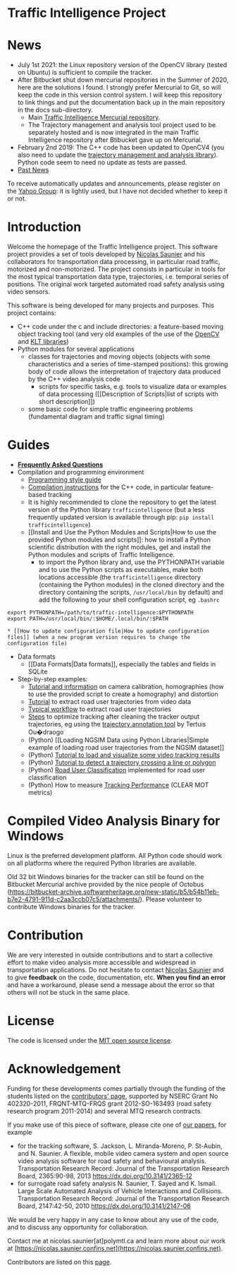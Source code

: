 Traffic Intelligence Project
==============

# News
* July 1st 2021: the Linux repository version of the OpenCV library (tested on Ubuntu) is sufficient to compile the tracker. 
* After Bitbucket shut down mercurial repositories in the Summer of 2020, here are the solutions I found. I strongly prefer Mercurial to Git, so will keep the code in this version control system. I will keep this repository to link things and put the documentation back up in the main repository in the docs sub-directory.
    * Main [Traffic Intelligence Mercurial repository](https://hg.reactionary.software/repo/traffic-intelligence/).
    * The Trajectory management and analysis tool project used to be separately hosted and is now integrated in the main Traffic Intelligence repository after Btibucket gave up on Mercurial.
* February 2nd 2019: The C++ code has been updated to OpenCV4 (you also need to update the [trajectory management and analysis library](https://bitbucket.org/trajectories/trajectorymanagementandanalysis)). Python code seem to need no update as tests are passed. 
* [Past News](past-news.md)

To receive automatically updates and announcements, please register on the [Yahoo Group](https://groups.yahoo.com/neo/groups/traffic-intelligence): it is lightly used, but I have not decided whether to keep it or not.

# Introduction

Welcome the homepage of the Traffic Intelligence project. This software project provides a set of tools developed by [Nicolas Saunier](https://nicolas.saunier.confins.net) and his collaborators for transportation data processing, in particular road traffic, motorized and non-motorized. The project consists in particular in tools for the most typical transportation data type, trajectories, i.e. temporal series of positions. The original work targeted automated road safety analysis using video sensors. 

This software is being developed for many projects and purposes. This project contains:

* C++ code under the c and include directories: a feature-based moving object tracking tool (and very old examples of the use of the [OpenCV](https://opencv.org) and [KLT libraries](https://www.ces.clemson.edu/~stb/klt))
* Python modules for several applications
    * classes for trajectories and moving objects (objects with some characteristics and a series of time-stamped positions): this growing body of code allows the interpretation of trajectory data produced by the C++ video analysis code
        * scripts for specific tasks, e.g. tools to visualize data or examples of data processing ([[Description of Scripts|list of scripts with short description]]) 
    * some basic code for simple traffic engineering problems (fundamental diagram and traffic signal timing)

# Guides

* **[Frequently Asked Questions](faq.md)**
* Compilation and programming environment
    * [Programming style guide](http://wiki.polymtl.ca/transport/index.php/ProgrammingStyle)
    * [Compilation instructions](cpp-compilation.md) for the C++ code, in particular feature-based tracking
	* It is highly recommended to clone the repository to get the latest version of the Python library `trafficintelligence` (but a less frequently updated version is available through pip: `pip install trafficintelligence`) 
    * [[Install and Use the Python Modules and Scripts|How to use the provided Python modules and scripts]]: how to install a Python scientific distribution with the right modules, get and install the Python modules and scripts of Traffic Intelligence.
        * to import the Python library and, use the PYTHONPATH variable and to use the Python scripts as executables, make both locations accessible (the `trafficintelligence` directory (containing the Python modules) in the cloned directory and the directory containing the scripts, `/usr/local/bin` by default) and add the following to your shell configuration script, eg `.bashrc`
```
export PYTHONPATH=/path/to/traffic-intelligence:$PYTHONPATH
export PATH=/usr/local/bin/:$HOME/.local/bin/:$PATH
```
    * [[How to update configuration file|How to update configuration files]] (when a new program version requires to change the configuration file)
* Data formats
    * [[Data Formats|Data formats]], especially the tables and fields in SQLite
* Step-by-step examples:
    * [Tutorial and information](camera-calibration.md) on camera calibration, homographies (how to use the provided script to create a homography) and distortion
    * [Tutorial](video-tracking-tutorial.md) to extract road user trajectories from video data
    * [Typical workflow](trajectory-extraction-workflow.md) to extract road user trajectories
    * [Steps](tracking-optimization.md) to optimize tracking after cleaning the tracker output trajectories, eg using the [trajectory annotation tool](https://bitbucket.org/Wendlasida/trafficintelligenceannotationtool/) by Tertuis Ou�draogo
    * (Python) [[Loading NGSIM Data using Python Libraries|Simple example of loading road user trajectories from the NGSIM dataset]]
    * (Python) [Tutorial to load and visualize some video tracking results](loading-trajectory-data-extracted-from-video-using-trafficintelligence-python-library.ipynb)
    * (Python) [Tutorial to detect a trajectory crossing a line or polygon](detecting-line-polygon-crossing.ipynb)
    * (Python) [Road User Classification](road-user-classification.md) implemented for road user classification
    * (Python) How to measure [Tracking Performance](tracking-performance.md) (CLEAR MOT metrics)

# Compiled Video Analysis Binary for Windows

Linux is the preferred development platform. All Python code should work on all platforms where the required Python libraries are available. 

Old 32 bit Windows binaries for the tracker can still be found on the Bitbucket Mercurial archive provided by the nice people of Octobus (https://bitbucket-archive.softwareheritage.org/new-static/b5/b54b11eb-b7e2-4791-911d-c2aa3ccb07c5/attachments/). Please volunteer to contribute Windows binaries for the tracker.

# Contribution

We are very interested in outside contributions and to start a collective effort to make video analysis more accessible and widespread in transportation applications. Do not hesitate to contact [Nicolas Saunier](https://nicolas.saunier.confins.net) and to give **feedback** on the code, documentation, etc. **When you find an error** and have a workaround, please send a message about the error so that others will not be stuck in the same place. 

# License

The code is licensed under the [MIT open source license](http://www.opensource.org/licenses/mit-license).

# Acknowledgement

Funding for these developments comes partially through the funding of the students listed on the [contributors' page](contributors.md), supported by NSERC Grant No 402320-2011, FRQNT-MTQ-FRQS grant 2012-SO-163493 (road safety research program 2011-2014) and several MTQ research contracts.

If you make use of this piece of software, please cite one of [our papers](https://nicolas.saunier.confins.net/#publications), for example

* for the tracking software, S. Jackson, L. Miranda-Moreno, P. St-Aubin, and N. Saunier. A flexible, mobile video camera system and open source video analysis software for road safety and behavioural analysis. Transportation Research Record: Journal of the Transportation Research Board, 2365:90-98, 2013 https://dx.doi.org/10.3141/2365-12
* for surrogate road safety analysis N. Saunier, T. Sayed and K. Ismail. Large Scale Automated Analysis of Vehicle Interactions and Collisions. Transportation Research Record: Journal of the Transportation Research Board, 2147:42-50, 2010 https://dx.doi.org/10.3141/2147-06

We would be very happy in any case to know about any use of the code, and to discuss any opportunity for collaboration. 

Contact me at nicolas.saunier[at]polymtl.ca and learn more about our work at [https://nicolas.saunier.confins.net](https://nicolas.saunier.confins.net).

Contributors are listed on this [page](contributors.md).
